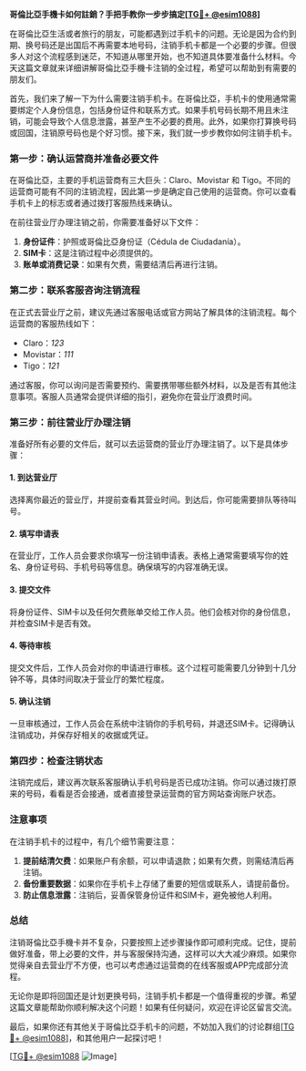**哥倫比亞手機卡如何註銷？手把手教你一步步搞定[[TG💪+ @esim1088](https://t.me/s/esim1088)]**

在哥倫比亞生活或者旅行的朋友，可能都遇到过手机卡的问题。无论是因为合约到期、换号码还是出国后不再需要本地号码，注销手机卡都是一个必要的步骤。但很多人对这个流程感到迷茫，不知道从哪里开始，也不知道具体要准备什么材料。今天这篇文章就来详细讲解哥倫比亞手機卡注销的全过程，希望可以帮助到有需要的朋友们。

首先，我们来了解一下为什么需要注销手机卡。在哥倫比亞，手机卡的使用通常需要绑定个人身份信息，包括身份证件和联系方式。如果手机号码长期不用且未注销，可能会导致个人信息泄露，甚至产生不必要的费用。此外，如果你打算换号码或回国，注销原号码也是个好习惯。接下来，我们就一步步教你如何注销手机卡。

### 第一步：确认运营商并准备必要文件

在哥倫比亞，主要的手机运营商有三大巨头：Claro、Movistar 和 Tigo。不同的运营商可能有不同的注销流程，因此第一步是确定自己使用的运营商。你可以查看手机卡上的标志或者通过拨打客服热线来确认。

在前往营业厅办理注销之前，你需要准备好以下文件：
1. **身份证件**：护照或哥倫比亞身份证（Cédula de Ciudadanía）。
2. **SIM卡**：这是注销过程中必须提供的。
3. **账单或消费记录**：如果有欠费，需要结清后再进行注销。

### 第二步：联系客服咨询注销流程

在正式去营业厅之前，建议先通过客服电话或官方网站了解具体的注销流程。每个运营商的客服热线如下：
- Claro：*123*
- Movistar：*111*
- Tigo：*121*

通过客服，你可以询问是否需要预约、需要携带哪些额外材料，以及是否有其他注意事项。客服人员通常会提供详细的指引，避免你在营业厅浪费时间。

### 第三步：前往营业厅办理注销

准备好所有必要的文件后，就可以去运营商的营业厅办理注销了。以下是具体步骤：

#### 1. 到达营业厅
选择离你最近的营业厅，并提前查看其营业时间。到达后，你可能需要排队等待叫号。

#### 2. 填写申请表
在营业厅，工作人员会要求你填写一份注销申请表。表格上通常需要填写你的姓名、身份证号码、手机号码等信息。确保填写的内容准确无误。

#### 3. 提交文件
将身份证件、SIM卡以及任何欠费账单交给工作人员。他们会核对你的身份信息，并检查SIM卡是否有效。

#### 4. 等待审核
提交文件后，工作人员会对你的申请进行审核。这个过程可能需要几分钟到十几分钟不等，具体时间取决于营业厅的繁忙程度。

#### 5. 确认注销
一旦审核通过，工作人员会在系统中注销你的手机号码，并退还SIM卡。记得确认注销成功，并保存好相关的收据或凭证。

### 第四步：检查注销状态

注销完成后，建议再次联系客服确认手机号码是否已成功注销。你可以通过拨打原来的号码，看看是否会接通，或者直接登录运营商的官方网站查询账户状态。

### 注意事项

在注销手机卡的过程中，有几个细节需要注意：
1. **提前结清欠费**：如果账户有余额，可以申请退款；如果有欠费，则需结清后再注销。
2. **备份重要数据**：如果你在手机卡上存储了重要的短信或联系人，请提前备份。
3. **防止信息泄露**：注销后，妥善保管身份证件和SIM卡，避免被他人利用。

### 总结

注销哥倫比亞手機卡并不复杂，只要按照上述步骤操作即可顺利完成。记住，提前做好准备，带上必要的文件，并与客服保持沟通，这样可以大大减少麻烦。如果你觉得亲自去营业厅不方便，也可以考虑通过运营商的在线客服或APP完成部分流程。

无论你是即将回国还是计划更换号码，注销手机卡都是一个值得重视的步骤。希望这篇文章能帮助你顺利解决这个问题！如果有任何疑问，欢迎在评论区留言交流。

最后，如果你还有其他关于哥倫比亞手机卡的问题，不妨加入我们的讨论群组[[TG💪+ @esim1088](https://t.me/s/esim1088)]，和其他用户一起探讨吧！

[[TG💪+ @esim1088](https://t.me/s/esim1088) ![Image](https://i.postimg.cc/4NQfJmqS/Snipaste-2025-05-13-00-14-12.png)]